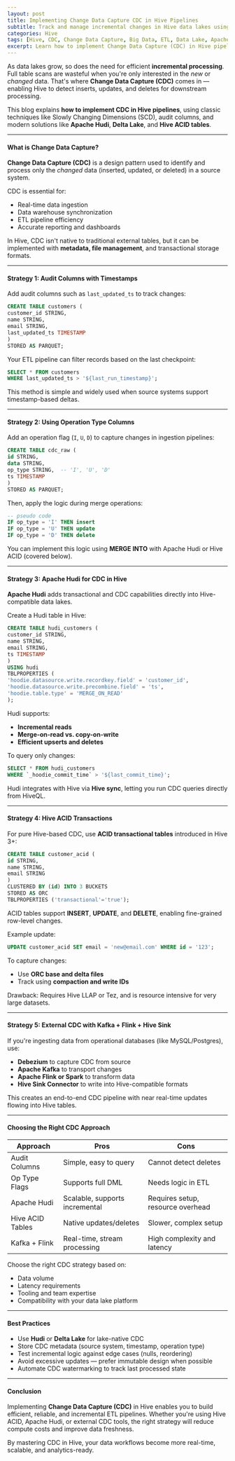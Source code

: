```yaml
---
layout: post
title: Implementing Change Data Capture CDC in Hive Pipelines
subtitle: Track and manage incremental changes in Hive data lakes using CDC strategies and tools
categories: Hive
tags: [Hive, CDC, Change Data Capture, Big Data, ETL, Data Lake, Apache Hudi, Incremental Processing]
excerpt: Learn how to implement Change Data Capture (CDC) in Hive pipelines to track inserts, updates, and deletes. Explore strategies using SCD, audit columns, Hudi, and Hive ACID for efficient incremental processing.
---
```

As data lakes grow, so does the need for efficient **incremental processing**. Full table scans are wasteful when you're only interested in the *new* or *changed* data. That's where **Change Data Capture (CDC)** comes in — enabling Hive to detect inserts, updates, and deletes for downstream processing.

This blog explains **how to implement CDC in Hive pipelines**, using classic techniques like Slowly Changing Dimensions (SCD), audit columns, and modern solutions like **Apache Hudi**, **Delta Lake**, and **Hive ACID tables**.

---

#### What is Change Data Capture?

**Change Data Capture (CDC)** is a design pattern used to identify and process only the *changed* data (inserted, updated, or deleted) in a source system.

CDC is essential for:
- Real-time data ingestion
- Data warehouse synchronization
- ETL pipeline efficiency
- Accurate reporting and dashboards

In Hive, CDC isn't native to traditional external tables, but it can be implemented with **metadata, file management**, and transactional storage formats.

---

#### Strategy 1: Audit Columns with Timestamps

Add audit columns such as `last_updated_ts` to track changes:

```sql
CREATE TABLE customers (
customer_id STRING,
name STRING,
email STRING,
last_updated_ts TIMESTAMP
)
STORED AS PARQUET;
```

Your ETL pipeline can filter records based on the last checkpoint:

```sql
SELECT * FROM customers
WHERE last_updated_ts > '${last_run_timestamp}';
```

This method is simple and widely used when source systems support timestamp-based deltas.

---

#### Strategy 2: Using Operation Type Columns

Add an operation flag (`I`, `U`, `D`) to capture changes in ingestion pipelines:

```sql
CREATE TABLE cdc_raw (
id STRING,
data STRING,
op_type STRING,  -- 'I', 'U', 'D'
ts TIMESTAMP
)
STORED AS PARQUET;
```

Then, apply the logic during merge operations:

```sql
-- pseudo code
IF op_type = 'I' THEN insert
IF op_type = 'U' THEN update
IF op_type = 'D' THEN delete
```

You can implement this logic using **MERGE INTO** with Apache Hudi or Hive ACID (covered below).

---

#### Strategy 3: Apache Hudi for CDC in Hive

**Apache Hudi** adds transactional and CDC capabilities directly into Hive-compatible data lakes.

Create a Hudi table in Hive:

```sql
CREATE TABLE hudi_customers (
customer_id STRING,
name STRING,
email STRING,
ts TIMESTAMP
)
USING hudi
TBLPROPERTIES (
'hoodie.datasource.write.recordkey.field' = 'customer_id',
'hoodie.datasource.write.precombine.field' = 'ts',
'hoodie.table.type' = 'MERGE_ON_READ'
);
```

Hudi supports:
- **Incremental reads**
- **Merge-on-read vs. copy-on-write**
- **Efficient upserts and deletes**

To query only changes:

```sql
SELECT * FROM hudi_customers
WHERE `_hoodie_commit_time` > '${last_commit_time}';
```

Hudi integrates with Hive via **Hive sync**, letting you run CDC queries directly from HiveQL.

---

#### Strategy 4: Hive ACID Transactions

For pure Hive-based CDC, use **ACID transactional tables** introduced in Hive 3+:

```sql
CREATE TABLE customer_acid (
id STRING,
name STRING,
email STRING
)
CLUSTERED BY (id) INTO 3 BUCKETS
STORED AS ORC
TBLPROPERTIES ('transactional'='true');
```

ACID tables support **INSERT**, **UPDATE**, and **DELETE**, enabling fine-grained row-level changes.

Example update:

```sql
UPDATE customer_acid SET email = 'new@email.com' WHERE id = '123';
```

To capture changes:
- Use **ORC base and delta files**
- Track using **compaction and write IDs**

Drawback: Requires Hive LLAP or Tez, and is resource intensive for very large datasets.

---

#### Strategy 5: External CDC with Kafka + Flink + Hive Sink

If you're ingesting data from operational databases (like MySQL/Postgres), use:
- **Debezium** to capture CDC from source
- **Apache Kafka** to transport changes
- **Apache Flink or Spark** to transform data
- **Hive Sink Connector** to write into Hive-compatible formats

This creates an end-to-end CDC pipeline with near real-time updates flowing into Hive tables.

---

#### Choosing the Right CDC Approach

| Approach              | Pros                            | Cons                              |
|-----------------------|----------------------------------|-----------------------------------|
| Audit Columns         | Simple, easy to query            | Cannot detect deletes             |
| Op Type Flags         | Supports full DML                | Needs logic in ETL                |
| Apache Hudi           | Scalable, supports incremental   | Requires setup, resource overhead |
| Hive ACID Tables      | Native updates/deletes           | Slower, complex setup             |
| Kafka + Flink         | Real-time, stream processing     | High complexity and latency       |

Choose the right CDC strategy based on:
- Data volume
- Latency requirements
- Tooling and team expertise
- Compatibility with your data lake platform

---

#### Best Practices

- Use **Hudi** or **Delta Lake** for lake-native CDC
- Store CDC metadata (source system, timestamp, operation type)
- Test incremental logic against edge cases (nulls, reordering)
- Avoid excessive updates — prefer immutable design when possible
- Automate CDC watermarking to track last processed state

---

#### Conclusion

Implementing **Change Data Capture (CDC)** in Hive enables you to build efficient, reliable, and incremental ETL pipelines. Whether you're using Hive ACID, Apache Hudi, or external CDC tools, the right strategy will reduce compute costs and improve data freshness.

By mastering CDC in Hive, your data workflows become more real-time, scalable, and analytics-ready.

